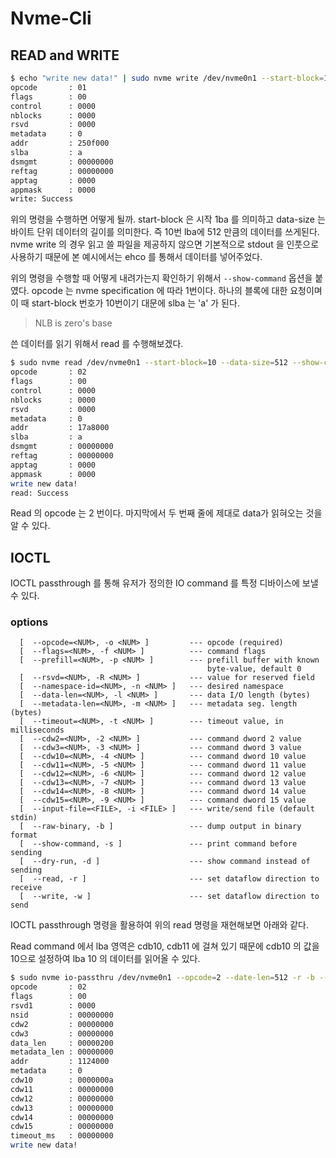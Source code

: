 # Nvme-Cli


## READ and WRITE
```bash
$ echo "write new data!" | sudo nvme write /dev/nvme0n1 --start-block=10 --data-size=512 --show-command  
opcode       : 01
flags        : 00
control      : 0000
nblocks      : 0000
rsvd         : 0000
metadata     : 0
addr         : 250f000
slba         : a
dsmgmt       : 00000000
reftag       : 00000000
apptag       : 0000
appmask      : 0000
write: Success
```

위의 명령을 수행하면 어떻게 될까. start-block 은 시작 1ba 를 의미하고 data-size 는 바이트 단위 데이터의 길이를 의미한다. 즉 10번 lba에 512 만큼의 데이터를 쓰게된다.
nvme write 의 경우 읽고 쓸 파일을 제공하지 않으면 기본적으로 stdout 을 인풋으로 사용하기 때문에 본 예시에서는 ehco 를 통해서 데이터를 넣어주었다.

위의 명령을 수행할 때 어떻게 내려가는지 확인하기 위해서 `--show-command` 옵션을 붙였다. opcode 는 nvme specification 에 따라 1번이다. 
하나의 블록에 대한 요청이며 이 때 start-block 번호가 10번이기 대문에 slba 는 'a' 가 된다.

> NLB is zero's base

쓴 데이터를 읽기 위해서 read 를 수행해보겠다.


```bash
$ sudo nvme read /dev/nvme0n1 --start-block=10 --data-size=512 --show-command
opcode       : 02
flags        : 00
control      : 0000
nblocks      : 0000
rsvd         : 0000
metadata     : 0
addr         : 17a8000
slba         : a
dsmgmt       : 00000000
reftag       : 00000000
apptag       : 0000
appmask      : 0000
write new data!
read: Success
```
Read 의 opcode 는 2 번이다. 
마지막에서 두 번째 줄에 제대로 data가 읽혀오는 것을 알 수 있다.


## IOCTL
IOCTL passthrough 를 통해 유저가 정의한 IO command 를 특정 디바이스에 보낼 수 있다. 

### options
```
  [  --opcode=<NUM>, -o <NUM> ]         --- opcode (required)
  [  --flags=<NUM>, -f <NUM> ]          --- command flags
  [  --prefill=<NUM>, -p <NUM> ]        --- prefill buffer with known
                                            byte-value, default 0
  [  --rsvd=<NUM>, -R <NUM> ]           --- value for reserved field
  [  --namespace-id=<NUM>, -n <NUM> ]   --- desired namespace
  [  --data-len=<NUM>, -l <NUM> ]       --- data I/O length (bytes)
  [  --metadata-len=<NUM>, -m <NUM> ]   --- metadata seg. length (bytes)
  [  --timeout=<NUM>, -t <NUM> ]        --- timeout value, in milliseconds
  [  --cdw2=<NUM>, -2 <NUM> ]           --- command dword 2 value
  [  --cdw3=<NUM>, -3 <NUM> ]           --- command dword 3 value
  [  --cdw10=<NUM>, -4 <NUM> ]          --- command dword 10 value
  [  --cdw11=<NUM>, -5 <NUM> ]          --- command dword 11 value
  [  --cdw12=<NUM>, -6 <NUM> ]          --- command dword 12 value
  [  --cdw13=<NUM>, -7 <NUM> ]          --- command dword 13 value
  [  --cdw14=<NUM>, -8 <NUM> ]          --- command dword 14 value
  [  --cdw15=<NUM>, -9 <NUM> ]          --- command dword 15 value
  [  --input-file=<FILE>, -i <FILE> ]   --- write/send file (default stdin)
  [  --raw-binary, -b ]                 --- dump output in binary format
  [  --show-command, -s ]               --- print command before sending
  [  --dry-run, -d ]                    --- show command instead of sending
  [  --read, -r ]                       --- set dataflow direction to receive
  [  --write, -w ]                      --- set dataflow direction to send
```

IOCTL passthrough 명령을 활용하여 위의 read 명령을 재현해보면 아래와 같다.

Read command 에서 lba 영역은 cdb10, cdb11 에 걸쳐 있기 때문에 cdb10 의 값을 10으로 설정하여 lba 10 의 데이터를 읽어올 수 있다. 

```bash
$ sudo nvme io-passthru /dev/nvme0n1 --opcode=2 --date-len=512 -r -b --cdw10=10 --show-command
opcode       : 02
flags        : 00
rsvd1        : 0000
nsid         : 00000000
cdw2         : 00000000
cdw3         : 00000000
data_len     : 00000200
metadata_len : 00000000
addr         : 1124000
metadata     : 0
cdw10        : 0000000a
cdw11        : 00000000
cdw12        : 00000000
cdw13        : 00000000
cdw14        : 00000000
cdw15        : 00000000
timeout_ms   : 00000000
write new data!
```
